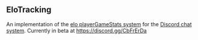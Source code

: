 ## EloTracking
An implementation of the [elo playerGameStats system](https://en.wikipedia.org/wiki/Elo_rating_system) for the [Discord chat system](https://en.wikipedia.org/wiki/Discord_(software)).
Currently in beta at https://discord.gg/CbFrErDa
